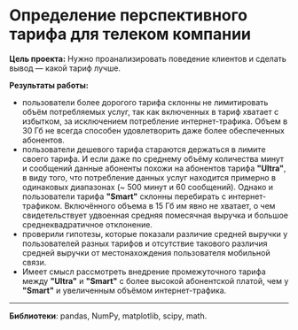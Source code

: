# Определение перспективного тарифа для телеком компании


**Цель проекта:**  Нужно проанализировать поведение клиентов и сделать вывод — какой тариф лучше.

**Результаты работы:**
  - пользователи более дорогого тарифа склонны не лимитировать объём потребляемых услуг, так как включенных в тариф хватает с избытком, за исключением потребление интернет-трафика. Объем в 30 Гб не всегда способен удовлетворить даже более обеспеченных абонентов.  
  - пользователи дешевого тарифа стараются держаться в лимите своего тарифа. И если даже по среднему объёму количества минут и сообщений данные абоненты похожи на абонентов тарифа **"Ultra"**, в виду того, что потребление данных услуг находится примерно в одинаковых диапазонах (~ 500 минут и 60 сообщений). Однако и пользователи тарифа **"Smart"** склонны перебирать с интернет-трафиком. Включённого объема в 15 Гб им явно не хватает, о чем свидетельствует удвоенная средняя помесячная выручка и большое среднеквадратичное отклонение. 
  - проверили гипотезы, которые показали различие средней выручки у пользователей разных тарифов и отсутствие такового различия средней выручки от местонахождения пользователя мобильной связи.
  - Имеет смысл рассмотреть внедрение промежуточного тарифа между **"Ultra"** и **"Smart"** с более высокой абонентской платой, чем у **"Smart"** и увеличенным объёмом интернет-трафика.
   
---

**Библиотеки**: pandas, NumPy, matplotlib, scipy, math.
